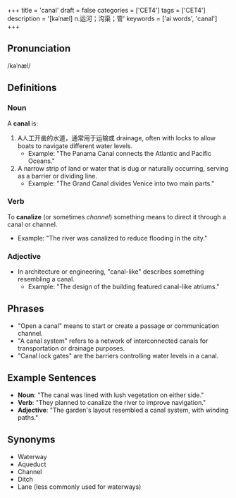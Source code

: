 +++
title = 'canal'
draft = false
categories = ['CET4']
tags = ['CET4']
description = '[kəˈnæl] n.运河；沟渠；管'
keywords = ['ai words', 'canal']
+++

## Pronunciation
/kəˈnæl/

## Definitions
### Noun
A **canal** is:
1. A人工开凿的水道，通常用于运输或 drainage, often with locks to allow boats to navigate different water levels.
   - Example: "The Panama Canal connects the Atlantic and Pacific Oceans."
2. A narrow strip of land or water that is dug or naturally occurring, serving as a barrier or dividing line.
   - Example: "The Grand Canal divides Venice into two main parts."

### Verb
To **canalize** (or sometimes *channel*) something means to direct it through a canal or channel.
   - Example: "The river was canalized to reduce flooding in the city."

### Adjective
- In architecture or engineering, "canal-like" describes something resembling a canal.
   - Example: "The design of the building featured canal-like atriums."

## Phrases
- "Open a canal" means to start or create a passage or communication channel.
- "A canal system" refers to a network of interconnected canals for transportation or drainage purposes.
- "Canal lock gates" are the barriers controlling water levels in a canal.

## Example Sentences
- **Noun**: "The canal was lined with lush vegetation on either side."
- **Verb**: "They planned to canalize the river to improve navigation."
- **Adjective**: "The garden's layout resembled a canal system, with winding paths."

## Synonyms
- Waterway
- Aqueduct
- Channel
- Ditch
- Lane (less commonly used for waterways)
